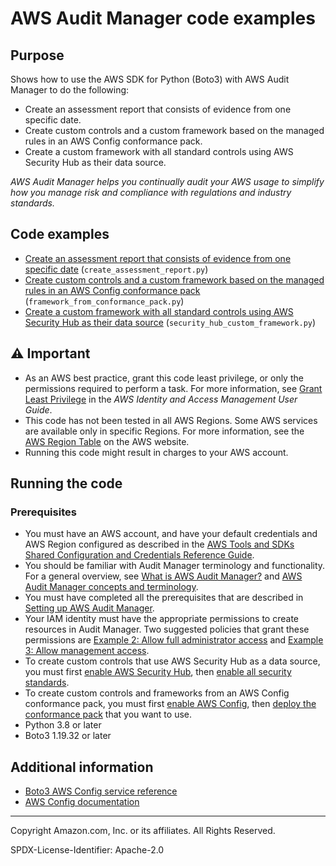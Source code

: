 # AWS Audit Manager code examples

## Purpose

Shows how to use the AWS SDK for Python (Boto3) with AWS Audit Manager to do the following:

* Create an assessment report that consists of evidence from one specific date.
* Create custom controls and a custom framework based on the managed rules in an AWS Config conformance pack.
* Create a custom framework with all standard controls using AWS Security Hub as their data source.

*AWS Audit Manager helps you continually audit your AWS usage to simplify how you manage risk and compliance with regulations and industry standards.*


## Code examples

* [Create an assessment report that consists of evidence from one specific date](https://github.com/awsdocs/aws-doc-sdk-examples/blob/master/python/example_code/auditmanager/create_assessment_report.py)
(`create_assessment_report.py`)
* [Create custom controls and a custom framework based on the managed rules in an AWS Config conformance pack](https://github.com/awsdocs/aws-doc-sdk-examples/blob/master/python/example_code/auditmanager/framework_from_conformance_pack.py) 
(`framework_from_conformance_pack.py`)
* [Create a custom framework with all standard controls using AWS Security Hub as their data source](https://github.com/awsdocs/aws-doc-sdk-examples/blob/master/python/example_code/auditmanager/security_hub_custom_framework.py) 
(`security_hub_custom_framework.py`)

## ⚠ Important

- As an AWS best practice, grant this code least privilege, or only the permissions required to perform a task. For more information, see [Grant Least Privilege](https://docs.aws.amazon.com/IAM/latest/UserGuide/best-practices.html#grant-least-privilege) in the *AWS Identity and Access Management User Guide*.
- This code has not been tested in all AWS Regions. Some AWS services are available only in specific Regions. For more information, see the [AWS Region Table](https://aws.amazon.com/about-aws/global-infrastructure/regional-product-services/)  on the AWS website.
- Running this code might result in charges to your AWS account.

## Running the code

### Prerequisites

- You must have an AWS account, and have your default credentials and AWS Region configured as described in the [AWS Tools and SDKs Shared Configuration and Credentials Reference Guide](https://docs.aws.amazon.com/credref/latest/refdocs/creds-config-files.html).
- You should be familiar with Audit Manager terminology and functionality. For a general overview, see [What is AWS Audit Manager?](https://docs.aws.amazon.com/audit-manager/latest/userguide/what-is.html) and [AWS Audit Manager concepts and terminology](https://docs.aws.amazon.com/audit-manager/latest/userguide/concepts.html).
- You must have completed all the prerequisites that are described in [Setting up AWS Audit Manager](https://docs.aws.amazon.com/audit-manager/latest/userguide/setting-up.html). 
- Your IAM identity must have the appropriate permissions to create resources in Audit Manager. Two suggested policies that grant these permissions are [Example 2: Allow full administrator access](https://docs.aws.amazon.com/audit-manager/latest/userguide/security_iam_id-based-policy-examples.html#example-1) and [Example 3: Allow management access](https://docs.aws.amazon.com/audit-manager/latest/userguide/security_iam_id-based-policy-examples.html#example-2).
- To create custom controls that use AWS Security Hub as a data source, you must first [enable AWS Security Hub](https://docs.aws.amazon.com/securityhub/latest/userguide/securityhub-settingup.html), then [enable all security standards](https://docs.aws.amazon.com/securityhub/latest/userguide/securityhub-standards-enable-disable.html#securityhub-standard-enable-console). 
- To create custom controls and frameworks from an AWS Config conformance pack, you must first [enable AWS Config](https://docs.aws.amazon.com/config/latest/developerguide/gs-console.html), then [deploy the conformance pack](https://docs.aws.amazon.com/config/latest/developerguide/conformance-pack-console.html) that you want to use.
- Python 3.8 or later
- Boto3 1.19.32 or later

## Additional information

- [Boto3 AWS Config service reference](https://boto3.amazonaws.com/v1/documentation/api/latest/reference/services/auditmanager.html)
- [AWS Config documentation](https://docs.aws.amazon.com/audit-manager/latest/userguide/index.html)

---
Copyright Amazon.com, Inc. or its affiliates. All Rights Reserved.

SPDX-License-Identifier: Apache-2.0
